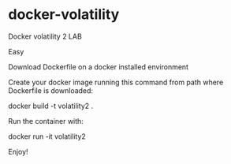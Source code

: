 # docker-volatility
Docker volatility 2 LAB

Easy 

Download Dockerfile on a docker installed environment 

Create your docker image running this command from path where Dockerfile is downloaded: 

docker build -t volatility2 .

Run the container with: 

docker run -it volatility2

Enjoy!

